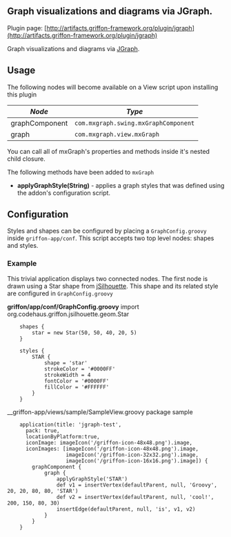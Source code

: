 
Graph visualizations and diagrams via JGraph.
---------------------------------------------

Plugin page: [http://artifacts.griffon-framework.org/plugin/jgraph](http://artifacts.griffon-framework.org/plugin/jgraph)


Graph visualizations and diagrams via [JGraph][1].

Usage
-----

The following nodes will become available on a View script upon installing this plugin

| *Node*         | *Type*                               |
| -------------- | ------------------------------------ |
| graphComponent | `com.mxgraph.swing.mxGraphComponent` |
| graph          | `com.mxgraph.view.mxGraph`           |

You can call all of mxGraph's properties and methods inside it's nested child closure.

The following methods have been added to `mxGraph`

 * **applyGraphStyle(String)** - applies a graph styles that was defined using the addon's configuration script.

Configuration
-------------

Styles and shapes can be configured by placing a `GraphConfig.groovy` inside `griffon-app/conf`. This script accepts two top level
 nodes: shapes and styles.

### Example

This trivial application displays two connected nodes. The first node is drawn using a Star shape from [jSilhouette][1]. This shape and 
its related style are configured in `GraphConfig.groovy`

__griffon/app/conf/GraphConfig.groovy__
        import org.codehaus.griffon.jsilhouette.geom.Star

        shapes {
            star = new Star(50, 50, 40, 20, 5)
        }

        styles {
            STAR {
                shape = 'star'
                strokeColor = '#0000FF'
                strokeWidth = 4
                fontColor = '#0000FF'
                fillColor = '#FFFFFF'
            }
        }

__griffon-app/views/sample/SampleView.groovy
        package sample

        application(title: 'jgraph-test',
          pack: true,
          locationByPlatform:true,
          iconImage: imageIcon('/griffon-icon-48x48.png').image,
          iconImages: [imageIcon('/griffon-icon-48x48.png').image,
                       imageIcon('/griffon-icon-32x32.png').image,
                       imageIcon('/griffon-icon-16x16.png').image]) {
            graphComponent {
                graph {
                    applyGraphStyle('STAR')
                    def v1 = insertVertex(defaultParent, null, 'Groovy', 20, 20, 80, 80, 'STAR')
                    def v2 = insertVertex(defaultParent, null, 'cool!', 200, 150, 80, 30)
                    insertEdge(defaultParent, null, 'is', v1, v2)
                }
            }
        }

[1]: http://www.jgraph.com/jgraph.html
[2]: http://griffon.codehaus.org/jsilhouette

